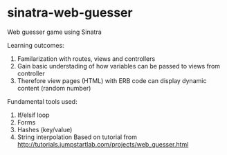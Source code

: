 # sinatra-web-guesser
Web guesser game using Sinatra

Learning outcomes:
 1. Familarization with routes, views and controllers
 2. Gain basic understading of how variables can be passed to views from controller
 3. Therefore view pages (HTML) with ERB code can display dynamic content (random number) 

Fundamental tools used:
 1. If/elsif loop
 2. Forms
 3. Hashes (key/value)
 4. String interpolation
Based on tutorial from http://tutorials.jumpstartlab.com/projects/web_guesser.html
